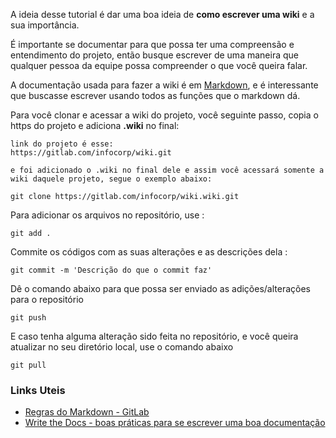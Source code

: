 A ideia desse tutorial é dar uma boa ideia de **como escrever uma wiki** e a sua importância.

É importante se documentar para que possa ter uma compreensão e entendimento do projeto, então busque escrever de uma maneira que qualquer pessoa da equipe possa compreender o que você queira falar.

A documentação usada para fazer a wiki é em [Markdown](https://gitlab.com/help/user/markdown), e é interessante que buscasse escrever usando todos as funções que o markdown dá.

Para você clonar e acessar a wiki do projeto, você seguinte passo, copia o https do projeto e adiciona **.wiki** no final:

```
link do projeto é esse:
https://gitlab.com/infocorp/wiki.git

e foi adicionado o .wiki no final dele e assim você acessará somente a wiki daquele projeto, segue o exemplo abaixo: 

git clone https://gitlab.com/infocorp/wiki.wiki.git
```

Para adicionar os arquivos no repositório, use :
```
git add .
```
Commite os códigos com as suas alterações e as descrições dela :
```
git commit -m 'Descrição do que o commit faz'
```

Dê o comando abaixo para que possa ser enviado as adições/alterações para o repositório
```
git push
```
E caso tenha alguma alteração sido feita no repositório, e você queira atualizar no seu diretório local, use o comando abaixo
```
git pull
```


### **Links Uteis**

* [Regras do Markdown - GitLab](https://gitlab.com/help/user/markdown)
* [Write the Docs - boas práticas para se escrever uma boa documentação](http://www.writethedocs.org/guide/)